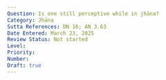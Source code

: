 ```yaml
---
Question: Is one still perceptive while in jhāna?
Category: Jhāna
Sutta References: DN 16; AN 3.63
Date Entered: March 23, 2025
Review Status: Not started
Level: 
Priority: 
Number: 
Draft: true
---
```

